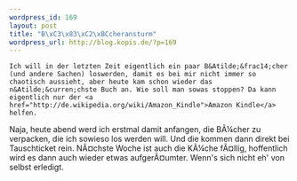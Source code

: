 ```yaml
--- 
wordpress_id: 169
layout: post
title: "B\xC3\x83\xC2\xBCcheransturm"
wordpress_url: http://blog.kopis.de/?p=169
---
```


    Ich will in der letzten Zeit eigentlich ein paar B&Atilde;&frac14;cher (und andere Sachen) loswerden, damit es bei mir nicht immer so chaotisch aussieht, aber heute kam schon wieder das n&Atilde;&curren;chste Buch an. Wie soll man sowas stoppen? Da kann eigentlich nur der <a href="http://de.wikipedia.org/wiki/Amazon_Kindle">Amazon Kindle</a> helfen.

Naja, heute abend werd ich erstmal damit anfangen, die B&Atilde;&frac14;cher zu verpacken, die ich sowieso los werden will. Und die kommen dann direkt bei Tauschticket rein. N&Atilde;&curren;chste Woche ist auch die K&Atilde;&frac14;che f&Atilde;&curren;llig, hoffentlich wird es dann auch wieder etwas aufger&Atilde;&curren;umter. Wenn's sich nicht eh' von selbst erledigt.
  
